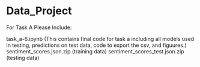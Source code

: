 # Data_Project


For Task A Please Include:

task_a-6.ipynb (This contains final code for task a including all models used in testing, predictions on test data, code to export the csv, and figuures.)
sentiment_scores.json.zip (training data)
sentiment_scores_test.json.zip (testing data)
